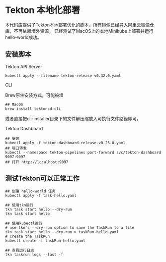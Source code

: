 # Tekton 本地化部署

本代码库提供了Tekton本地部署优化的脚本，所有镜像已经导入阿里云镜像仓库，不再依赖墙外资源。
已经测试了MacOS上的本地Minikube上部署并运行hello-world成功。

## 安装脚本

Tekton API Server

```shell
kubectl apply --filename tekton-release-v0.32.0.yaml
```

CLI

Brew原生安装方式，可能被墙

```shell
## MacOS
brew install tektoncd-cli
```

或者直接把cli-installer目录下的文件解压缩放入可执行文件路径即可。


Tekton Dashboard

```shell
## 安装
kubectl apply -f tekton-dashboard-release-v0.23.0.yaml
## 端口转发
kubectl --namespace tekton-pipelines port-forward svc/tekton-dashboard 9097:9097
## 打开 http://localhost:9097
```


## 测试Tekton可以正常工作

```shell
## 创建 hello-world 任务
kubectl apply -f task-hello.yaml

## 使用tkn运行
tkn task start hello --dry-run
tkn task start hello

## 使用kubectl运行
# use tkn's --dry-run option to save the TaskRun to a file
tkn task start hello --dry-run > taskRun-hello.yaml
# create the TaskRun
kubectl create -f taskRun-hello.yaml

## 查看运行日志
tkn taskrun logs --last -f 
```

